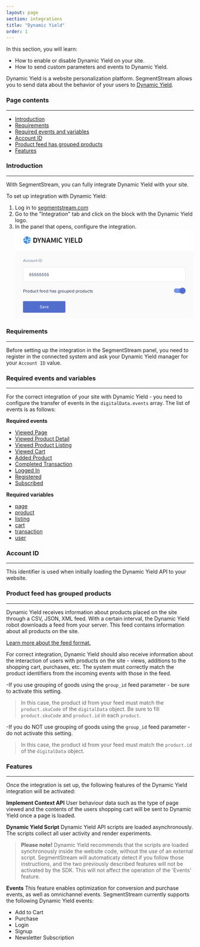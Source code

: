 ```yaml
---
layout: page
section: integrations
title: "Dynamic Yield"
order: 1
---
```


In this section, you will learn:
* How to enable or disable Dynamic Yield on your site.
* How to send custom parameters and events to Dynamic Yield.

Dynamic Yield is a website personalization platform. SegmentStream allows you to send data about the behavior of your users to [Dynamic Yield](https://www.dynamicyield.com/).

### Page contents
------
<ul class="page-navigation">
  <li><a href="#introduction">Introduction</a></li>
  <li><a href="#Requirements">Requirements</a></li>
  <li><a href="#requiredEventsAndVariables">Required events and variables</a></li>
  <li><a href="#AccountID">Account ID</a></li>
  <li><a href="#ProductFeed">Product feed has grouped products</a></li>
  <li><a href="#features">Features</a></li>
</ul>

### <a name="introduction"></a>Introduction
------
With SegmentStream, you can fully integrate Dynamic Yield with your site.

To set up integration with Dynamic Yield:
1. Log in to [segmentstream.com](https://admin.segmentstream.com/)
2. Go to the "Integration" tab and click on the block with the Dynamic Yield logo.
3. In the panel that opens, configure the integration.
![](/img/integrations.dynamicyield.settings.png)


### <a name="Requirements"></a>Requirements
------
Before setting up the integration in the SegmentStream panel, you need to register in the connected system and ask your Dynamic Yield manager for your `Account ID` value.

### <a name="requiredEventsAndVariables"></a>Required events and variables
------
For the correct integration of your site with Dynamic Yield - you need to configure the transfer of events in the `digitalData.events` array.
The list of events is as follows:

**Required events**
* [Viewed Page](/events/viewed-page)
* [Viewed Product Detail](/events/viewed-product-detail)
* [Viewed Product Listing](/events/viewed-product-listing)
* [Viewed Cart](/events/viewed-cart)
* [Added Product](/events/added-product)
* [Completed Transaction](/events/completed-transaction)
* [Logged In](/events/logged-in)
* [Registered](/events/registered)
* [Subscribed](/events/subscribed)

**Required variables**
* [page](/digitaldata/page)
* [product](/digitaldata/product)
* [listing](/digitaldata/listing)
* [cart](/digitaldata/cart)
* [transaction](/digitaldata/transaction)
* [user](/digitaldata/user)

### <a name="AccountID"></a>Account ID
------
This identifier is used when initially loading the Dynamic Yield API to your website.

### <a name="ProductFeed"></a>Product feed has grouped products
------
Dynamic Yield receives information about products placed on the site through a CSV, JSON, XML feed. With a certain interval, the Dynamic Yield robot downloads a feed from your server. This feed contains information about all products on the site.

[Learn more about the feed format.](https://dy.dev/docs/uploading-and-updating-your-feed)

For correct integration, Dynamic Yield should also receive information about the interaction of users with products on the site - views, additions to the shopping cart, purchases, etc. The system must correctly match the product identifiers from the incoming events with those in the feed.

-If you use grouping of goods using the `group_id` feed parameter - be sure to activate this setting.
  >In this case, the product id from your feed must match the `product.skuCode` of the `digitalData` object. Be sure to fill `product.skuCode` and `product.id` in each `product`.

 -If you do NOT use grouping of goods using the `group_id` feed parameter - do not activate this setting.
  >In this case, the product id from your feed must match the `product.id` of the `digitalData` object.

### <a name="features"></a>Features
------
Once the integration is set up, the following features of the Dynamic Yield integration will be activated:

**Implement Context API**
User behaviour data such as the type of page viewed and the contents of the users shopping cart will be sent to Dynamic Yield once a page is loaded.

**Dynamic Yield Script**
Dynamic Yield API scripts are loaded asynchronously. The scripts collect all user activity and render experiments.

>**Please note!** Dynamic Yield recommends that the scripts are loaded synchronously inside the website code, without the use of an external script. SegmentStream will automaticaty detect if you follow those instructions, and the two previously described features will not be activated by the SDK. This will not affect the operation of the 'Events' feature.

**Events**
This feature enables optimization for conversion and purchase events, as well as omnichannel events.
SegmentStream currently supports the following Dynamic Yield events:
* Add to Cart
* Purchase
* Login
* Signup
* Newsletter Subscription

